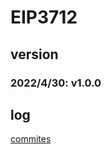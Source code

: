 # EIP3712
## version
### 2022/4/30: v1.0.0
## log
[commites](https://github.com/naturaldao/EIPs/commits/Eip-Branch/EIPS/eip-3712.md)
